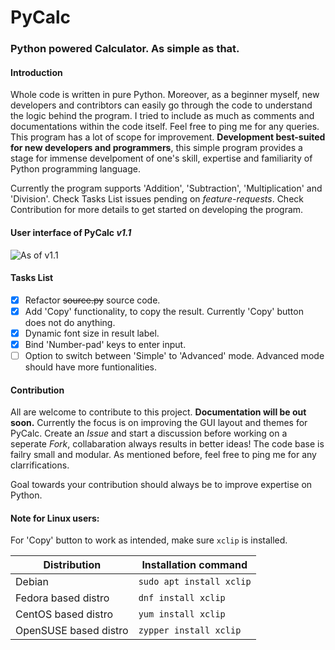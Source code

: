 # PyCalc
### Python powered Calculator. As simple as that.
#### Introduction
Whole code is written in pure Python. Moreover, as a beginner myself, new developers and contribtors can easily go through the code to understand the logic behind the program. I tried to include as much as comments and documentations within the code itself. Feel free to ping me for any queries. This program has a lot of scope for improvement. **Development best-suited for new developers and programmers**, this simple program provides a stage for immense develpoment of one's skill, expertise and familiarity of Python programming language.

Currently the program supports 'Addition', 'Subtraction', 'Multiplication' and 'Division'. Check Tasks List issues pending on *feature-requests*. Check Contribution for more details to get started on developing the program.

#### User interface of PyCalc *v1.1*

![As of v1.1](https://raw.githubusercontent.com/maddypie/PyCalc/master/PyCalc-v1.1.png)

#### Tasks List
- [x] Refactor ~~source.py~~ source code.
- [x] Add 'Copy' functionality, to copy the result. Currently 'Copy' button does not do anything.
- [x] Dynamic font size in result label.
- [x] Bind 'Number-pad' keys to enter input.
- [ ] Option to switch between 'Simple' to 'Advanced' mode. Advanced mode should have more funtionalities.

#### Contribution
All are welcome to contribute to this project. **Documentation will be out soon.** Currently the focus is on improving the GUI layout and themes for PyCalc. Create an *Issue* and start a discussion before working on a seperate *Fork*, collabaration always results in better ideas! The code base is failry small and modular. As mentioned before, feel free to ping me for any clarrifications.

Goal towards your contribution should always be to improve expertise on Python.

#### Note for Linux users:
For 'Copy' button to work as intended, make sure ```xclip``` is installed.

Distribution | Installation command
-------------|---------------------
Debian | `sudo apt install xclip`
Fedora based distro | `dnf install xclip`
CentOS based distro | `yum install xclip`
OpenSUSE based distro | `zypper install xclip`
